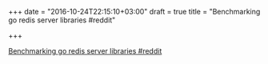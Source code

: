 +++
date = "2016-10-24T22:15:10+03:00"
draft = true
title = "Benchmarking go redis server libraries  #reddit"

+++

<p><a href="https://t.co/2Rn2rUjbsC">Benchmarking go redis server libraries  #reddit</a></p>
